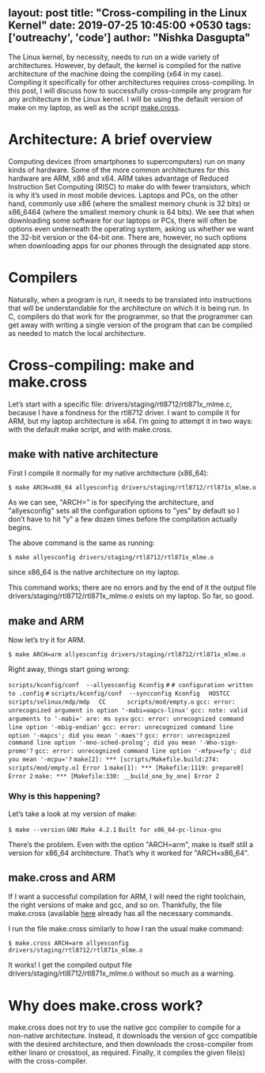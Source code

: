 layout: post
title:  "Cross-compiling in the Linux Kernel"
date:   2019-07-25 10:45:00 +0530
tags: ['outreachy', 'code']
author: "Nishka Dasgupta"
---

The Linux kernel, by necessity, needs to run on a wide variety of architectures. However, by default, the kernel is compiled for the native architecture of the machine doing the 
compiling (x64 in my case). Compiling it specifically for other architectures requires cross-compiling. In this post, I will discuss how to successfully cross-compile any program 
for any architecture in the Linux kernel. I will be using the default version of make on my laptop, as well as the script 
[make.cross](https://github.com/bhumikagoyal/Cross-compile-kernel-drivers).

# Architecture: A brief overview

Computing devices (from smartphones to supercomputers) run on many kinds of hardware. Some of the more common architectures for this hardware are ARM, x86 and x64. 
ARM takes advantage of Reduced Instruction Set Computing (RISC) to make do with fewer transistors, which is why it’s used in most mobile devices. Laptops and PCs, on the other hand, 
commonly use x86 (where the smallest memory chunk is 32 bits) or x86_6464 (where the smallest memory chunk is 64 bits). We see that when downloading some software for our laptops or 
PCs, there will often be options even underneath the operating system, asking us whether we want the 32-bit version or the 64-bit one. There are, however, no such options when 
downloading apps for our phones through the designated app store. 

# Compilers

Naturally, when a program is run, it needs to be translated into instructions that will be understandable for the architecture on which it is being run. In C, compilers do that work 
for the programmer, so that the programmer can get away with writing a single version of the program that can be compiled as needed to match the local architecture.

# Cross-compiling: make and make.cross

Let’s start with a specific file: drivers/staging/rtl8712/rtl871x_mlme.c, because I have a fondness for the rtl8712 driver. I want to compile it for ARM, but my laptop architecture 
is x64. I’m going to attempt it in two ways: with the default make script, and with make.cross. 

## make with native architecture 

First I compile it normally for my native architecture (x86_64):

`$ make ARCH=x86_64 allyesconfig drivers/staging/rtl8712/rtl871x_mlme.o`

As we can see, "ARCH=" is for specifying the architecture, and "allyesconfig" sets all the configuration options to "yes" by default so I don’t have to hit "y" a few dozen times 
before the compilation actually begins.

The above command is the same as running:

`$ make allyesconfig drivers/staging/rtl8712/rtl871x_mlme.o`

since x86_64 is the native architecture on my laptop.

This command works; there are no errors and by the end of it the output file drivers/staging/rtl8712/rtl871x_mlme.o exists on my laptop. So far, so good.

## make and ARM

Now let’s try it for ARM.

`$ make ARCH=arm allyesconfig drivers/staging/rtl8712/rtl871x_mlme.o`

Right away, things start going wrong:

`scripts/kconfig/conf  --allyesconfig Kconfig`
`#`
`# configuration written to .config`
`#`
`scripts/kconfig/conf  --syncconfig Kconfig`
`  HOSTCC  scripts/selinux/mdp/mdp`
`  CC      scripts/mod/empty.o`
`gcc: error: unrecognized argument in option '-mabi=aapcs-linux'`
`gcc: note: valid arguments to '-mabi=' are: ms sysv`
`gcc: error: unrecognized command line option '-mbig-endian'`
`gcc: error: unrecognized command line option '-mapcs'; did you mean '-maes'?`
`gcc: error: unrecognized command line option '-mno-sched-prolog'; did you mean '-Wno-sign-promo'?`
`gcc: error: unrecognized command line option '-mfpu=vfp'; did you mean '-mcpu='?`
`make[2]: *** [scripts/Makefile.build:274: scripts/mod/empty.o] Error 1`
`make[1]: *** [Makefile:1119: prepare0] Error 2`
`make: *** [Makefile:330: __build_one_by_one] Error 2`

### Why is this happening?

Let’s take a look at my version of make:

`$ make --version`
`GNU Make 4.2.1`
`Built for x86_64-pc-linux-gnu`

There’s the problem. Even with the option "ARCH=arm", make is itself still a version for x86_64 architecture. That’s why it worked for "ARCH=x86_64".
 
## make.cross and ARM

If I want a successful compilation for ARM, I will need the right toolchain, the right versions of make and gcc, and so on. Thankfully, the file make.cross (available 
[here](https://github.com/bhumikagoyal/Cross-compile-kernel-drivers) already has all the necessary commands.

I run the file make.cross similarly to how I ran the usual make command:

`$ make.cross ARCH=arm allyesconfig drivers/staging/rtl8712/rtl871x_mlme.o`

It works! I get the compiled output file drivers/staging/rtl8712/rtl871x_mlme.o without so much as a warning.

# Why does make.cross work?

make.cross does not try to use the native gcc compiler to compile for a non-native architecture. Instead, it downloads the version of gcc compatible with the desired architecture, 
and then downloads the cross-compiler from either linaro or crosstool, as required. Finally, it compiles the given file(s) with the cross-compiler.

